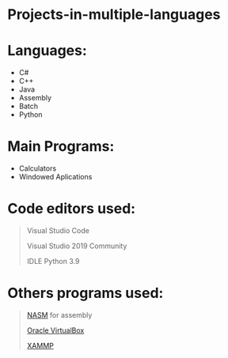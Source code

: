 # Projects-in-multiple-languages

# Languages:

- C#
- C++
- Java
- Assembly
- Batch
- Python

#  Main Programs:

- Calculators
- Windowed  Aplications

# Code editors used:

> Visual Studio Code
>
> Visual Studio 2019 Community
>
> IDLE Python 3.9
# Others programs used:

> [NASM](https://www.nasm.us/) for assembly
>
> [Oracle VirtualBox](https://www.virtualbox.org/)
>
> [XAMMP](https://www.apachefriends.org/index.html)
